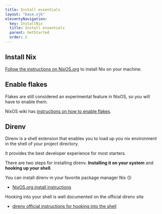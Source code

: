 ```yaml
---
title: Install essentials
layout: "base.njk"
eleventyNavigation:
  key: InstallNix
  title: Install essentials
  parent: GetStarted
  order: 2
---
```


## Install Nix

[Follow the instructions on NixOS.org](https://NixOS.org/download.html#download-nix) to install Nix on your machine.

## Enable flakes

Flakes are still considered an experimental feature in NixOS, so you will have to enable them.

NixOS wiki has [instructions on how to enable flakes](https://NixOS.wiki/wiki/Flakes#Enable_flakes).

## Direnv

Direnv is a shell extension that enables you to load up you nix environment in the shell of your project directory.

It provides the best developer experience for most starters.

There are two steps for installing direnv. **Installing it on your system** and **hooking up your shell**.

You can install direnv in your favorite package manager Nix 😗

- [NixOS.org install instructions](https://search.NixOS.org/packages?show=direnv)

Hooking into your shell is well documented on the official direnv site

- [direnv official instructions for hooking into the shell](https://direnv.net/docs/hook.html)
